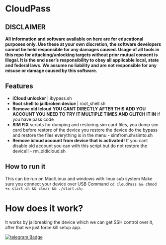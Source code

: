 # CloudPass
## DISCLAIMER
**All information and software available on here are for educational purposes only. Use these at your own discretion, the software developers cannot be held responsible for any damages caused.
Usage of all tools in this repo for attacking/unlocking targets without prior mutual consent is illegal. It is the end user’s responsibility to obey all applicable local, state and federal laws. We assume no liability and are not responsible for any misuse or damage caused by this software.**

## Features 
- **iCloud unlocker** | ibypass.sh
- **Root shell to jailbroken device** | root_shell.sh 
- **Remove old Icloud** **YOU CANT DIRECTLY AFTER THIS ADD YOU ACCOUNT YOU NEED TO TRY IT MULTIPLE TIMES AND GLITCH IT IN** if you have pass code 
- **SIM FIX**  scripts for dumping and restoring sim card files, you dump sim card before restore of the device you restore the device do the bypass and restore the files everything is in the menu - simfrom.sh/simto.sh 
- **Remove icloud account from device that is activated!** If you cant disable old account you can with this script but do not restore the device!! - rm_oldicloud.sh
## How to run it
This can be run on Mac/Linux and windows with linux sub system
Make sure you connect your device over USB
Command ``cd CloudPass && chmod +x start.sh && clear && ./start.sh;``

#  How does it work?
It works by jailbreaking the device which we can get SSH control over it, after that we just force kill setup app.

[![telegram Badge](https://img.shields.io/badge/-@Bu3srh-1ca0f1?style=flat&labelColor=1ca0f1&logo=telegram&logoColor=white)](https://t.me/Bu3srh)